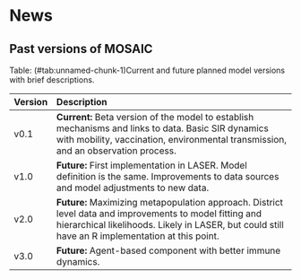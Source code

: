 <!-- Google tag (gtag.js) -->
<script async src="https://www.googletagmanager.com/gtag/js?id=G-DKRGVPD7GE"></script>
<script>
  window.dataLayer = window.dataLayer || [];
  function gtag(){dataLayer.push(arguments);}
  gtag('js', new Date());

  gtag('config', 'G-DKRGVPD7GE');
</script>

# News

## Past versions of MOSAIC



Table: (\#tab:unnamed-chunk-1)Current and future planned model versions with brief descriptions.

|Version |Description                                                                                                                                                                                                  |
|:-------|:------------------------------------------------------------------------------------------------------------------------------------------------------------------------------------------------------------|
|v0.1    |**Current:** Beta version of the model to establish mechanisms and links to data. Basic SIR dynamics with mobility, vaccination, environmental transmission, and an observation process.                     |
|v1.0    |**Future:** First implementation in LASER. Model definition is the same. Improvements to data sources and model adjustments to new data.                                                                     |
|v2.0    |**Future:** Maximizing metapopulation approach. District level data and improvements to model fitting and hierarchical likelihoods. Likely in LASER, but could still have an R implementation at this point. |
|v3.0    |**Future:** Agent-based component with better immune dynamics.                                                                                                                                               |


